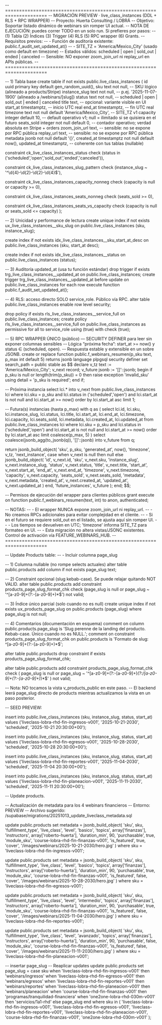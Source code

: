 -- =====================================================================
-- MIGRACIÓN PREVIEW · live_class_instances (DDL + RLS + RPC WRAPPER)
-- Proyecto: Huerta Consulting / LOBRÁ
-- Objetivo: Soportar listado dinámico de webinars sin romper UI actual.
-- NOTA DE EJECUCIÓN: puedes correr TODO en un solo run. Si prefieres por pasos:
--   (1) Tabla  (2) Índices  (3) Trigger  (4) RLS  (5) RPC wrapper  (6) Grants.
-- Requisitos previos:
--   - Función de auditoría existente: public.f_audit_set_updated_at()
--   - SITE_TZ = 'America/Mexico_City' (usado como default en timezone)
-- Estados válidos: scheduled | open | sold_out | ended | canceled
-- Sensible: NO exponer zoom_join_url ni replay_url en APIs públicas.
-- =====================================================================

-- 1) Tabla base
create table if not exists public.live_class_instances (
  id               uuid primary key default gen_random_uuid(),
  sku              text not null,                                -- SKU lógico (alineado a products/Stripe)
  instance_slug    text not null,                                -- p.ej. '2025-11-07-1900' (alineado a /webinars/[slug])
  status           text not null,                                -- scheduled | open | sold_out | ended | canceled
  title            text,                                         -- opcional: variante visible en UI
  start_at         timestamptz,                                  -- inicio UTC real
  end_at           timestamptz,                                  -- fin UTC real
  timezone         text not null default 'America/Mexico_City',  -- SITE_TZ v1
  capacity         integer default 10,                           -- default operativo v1; null = ilimitado si se quisiera en el futuro
  seats_sold       integer not null default 0,                   -- contador operativo; verdad absoluta en Stripe + orders
  zoom_join_url    text,                                         -- sensible: no se expone por RPC pública
  replay_url       text,                                         -- sensible: no se expone por RPC pública
  metadata         jsonb not null default '{}',
  created_at       timestamptz not null default now(),
  updated_at       timestamptz,                                  -- coherente con tus tablas (nullable)

  constraint ck_live_class_instances_status
    check (status in ('scheduled','open','sold_out','ended','canceled')),

  constraint ck_live_class_instances_slug_pattern
    check (instance_slug ~ '^\d{4}-\d{2}-\d{2}-\d{4}$'),

  constraint ck_live_class_instances_capacity_nonneg
    check (capacity is null or capacity >= 0),

  constraint ck_live_class_instances_seats_nonneg
    check (seats_sold >= 0),

  constraint ck_live_class_instances_seats_vs_capacity
    check (capacity is null or seats_sold <= capacity)
);

-- 2) Unicidad y performance de lectura
create unique index if not exists ux_live_class_instances__sku_slug
  on public.live_class_instances (sku, instance_slug);

create index if not exists idx_live_class_instances__sku_start_at_desc
  on public.live_class_instances (sku, start_at desc);

create index if not exists idx_live_class_instances__status
  on public.live_class_instances (status);

-- 3) Auditoría updated_at (usa tu función estándar)
drop trigger if exists trg_live_class_instances__updated_at on public.live_class_instances;
create trigger trg_live_class_instances__updated_at
before update on public.live_class_instances
for each row
execute function public.f_audit_set_updated_at();

-- 4) RLS: acceso directo SOLO service_role. Público vía RPC.
alter table public.live_class_instances enable row level security;

drop policy if exists rls_live_class_instances__service_full on public.live_class_instances;
create policy rls_live_class_instances__service_full
on public.live_class_instances
as permissive
for all
to service_role
using (true)
with check (true);

-- 5) RPC WRAPPER ÚNICO (público) — SECURITY DEFINER para leer sin exponer columnas sensibles
--    Lógica “próxima fecha”: start_at >= now() y status ∈ (scheduled, open).
--    Respuesta estable y extensible en un sobre JSONB.
create or replace function public.f_webinars_resumen(p_sku text, p_max int default 5)
returns jsonb
language plpgsql
security definer
set search_path = public
stable
as $$
declare
  v_tz text := 'America/Mexico_City';
  v_next record;
  v_future jsonb := '[]'::jsonb;
begin
  if p_sku is null or length(trim(p_sku)) = 0 then
    raise exception 'invalid_sku' using detail = 'p_sku is required';
  end if;

  -- Próxima instancia
  select lci.*
  into v_next
  from public.live_class_instances lci
  where lci.sku = p_sku
    and lci.status in ('scheduled','open')
    and lci.start_at is not null
    and lci.start_at >= now()
  order by lci.start_at asc
  limit 1;

  -- Futura(s) instancias (hasta p_max)
  with q as (
    select
      lci.id, lci.sku, lci.instance_slug, lci.status, lci.title,
      lci.start_at, lci.end_at, lci.timezone,
      lci.capacity, lci.seats_sold, lci.metadata,
      lci.created_at, lci.updated_at
    from public.live_class_instances lci
    where lci.sku = p_sku
      and lci.status in ('scheduled','open')
      and lci.start_at is not null
      and lci.start_at >= now()
    order by lci.start_at asc
    limit coalesce(p_max, 5)
  )
  select coalesce(jsonb_agg(to_jsonb(q)), '[]'::jsonb) into v_future
  from q;

  return jsonb_build_object(
    'sku', p_sku,
    'generated_at', now(),
    'timezone', v_tz,
    'next_instance',
      case when v_next is null then null else
        jsonb_build_object(
          'id',            v_next.id,
          'sku',           v_next.sku,
          'instance_slug', v_next.instance_slug,
          'status',        v_next.status,
          'title',         v_next.title,
          'start_at',      v_next.start_at,
          'end_at',        v_next.end_at,
          'timezone',      v_next.timezone,
          'capacity',      v_next.capacity,
          'seats_sold',    v_next.seats_sold,
          'metadata',      v_next.metadata,
          'created_at',    v_next.created_at,
          'updated_at',    v_next.updated_at
        )
      end,
    'future_instances', v_future
  );
end;
$$;

-- Permisos de ejecución del wrapper para clientes públicos
grant execute on function public.f_webinars_resumen(text, int) to anon, authenticated;

-- NOTAS:
-- - El wrapper NUNCA expone zoom_join_url ni replay_url.
-- - No creamos RPCs adicionales para evitar complejidad en el cliente.
-- - Si en el futuro se requiere sold_out en el listado, se ajusta aquí sin romper UI.
-- - Los tiempos se devuelven en UTC; 'timezone' informa SITE_TZ para formateo en UI.
-- - Esta migración no altera vistas/JSONC existentes. Control de activación vía FEATURE_WEBINARS_HUB.
-- =====================================================================


-- Update Products table:
-- - Incluir columna page_slug 

-- 1) Columna nullable (no rompe selects actuales)
alter table public.products
  add column if not exists page_slug text;

-- 2) Constraint opcional (slug kebab-case). Se puede relajar quitando NOT VALID.
alter table public.products
  add constraint products_page_slug_format_chk
  check (page_slug is null or page_slug ~ '^[a-z0-9]+(?:-[a-z0-9]+)*$')
  not valid;

-- 3) Índice único parcial (solo cuando no es null)
create unique index if not exists ux_products_page_slug
  on public.products (page_slug)
  where page_slug is not null;

-- 4) Comentarios (documentación en esquema)
comment on column public.products.page_slug is
  'Slug perenne de la landing del producto. Kebab-case. Único cuando no es NULL.';
comment on constraint products_page_slug_format_chk on public.products is
  'Formato de slug: ^[a-z0-9]+(?:-[a-z0-9]+)*$';

alter table public.products
  drop constraint if exists products_page_slug_format_chk;

alter table public.products
  add constraint products_page_slug_format_chk
  check (
    page_slug is null
    or page_slug ~ '^[a-z0-9]+(?:-[a-z0-9]+)*(?:/[a-z0-9]+(?:-[a-z0-9]+)*)*$'
  )
  not valid;


-- Nota: NO tocamos la vista v_products_public en este paso.
-- El backend leerá page_slug directo de products mientras actualizamos la vista en un paso posterior.




-- SEED PREVIEW:

insert into public.live_class_instances
(sku, instance_slug, status, start_at)
values
('liveclass-lobra-rhd-fin-ingresos-v001', '2025-10-21-2030', 'scheduled', '2025-10-21 20:30:00+00');

insert into public.live_class_instances
(sku, instance_slug, status, start_at)
values
('liveclass-lobra-rhd-fin-egresos-v001', '2025-10-28-2030', 'scheduled', '2025-10-28 20:30:00+00');

insert into public.live_class_instances
(sku, instance_slug, status, start_at)
values
('liveclass-lobra-rhd-fin-reportes-v001', '2025-11-04-2030', 'scheduled', '2025-11-04 20:30:00+00');

insert into public.live_class_instances
(sku, instance_slug, status, start_at)
values
('liveclass-lobra-rhd-fin-planeacion-v001', '2025-11-11-2030', 'scheduled', '2025-11-11 20:30:00+00');


-- Update products. 

-- Actualización de metadata para los 4 webinars financieros
-- Entorno: PREVIEW
-- Archivo sugerido: /supabase/migrations/20251013_update_liveclass_metadata.sql

update public.products
set metadata = jsonb_build_object(
  'sku', sku,
  'fulfillment_type', 'live_class',
  'level', 'basico',
  'topics', array['finanzas'],
  'instructors', array['roberto-huerta'],
  'duration_min', 90,
  'purchasable', true,
  'module_sku', 'course-lobra-rhd-fin-finanzas-v001',
  'is_featured', true,
  'cover', '/images/webinars/2025-10-21-2030/hero.jpg'
)
where sku = 'liveclass-lobra-rhd-fin-ingresos-v001';

update public.products
set metadata = jsonb_build_object(
  'sku', sku,
  'fulfillment_type', 'live_class',
  'level', 'basico',
  'topics', array['finanzas'],
  'instructors', array['roberto-huerta'],
  'duration_min', 90,
  'purchasable', true,
  'module_sku', 'course-lobra-rhd-fin-finanzas-v001',
  'is_featured', false,
  'cover', '/images/webinars/2025-10-28-2030/hero.jpg'
)
where sku = 'liveclass-lobra-rhd-fin-egresos-v001';

update public.products
set metadata = jsonb_build_object(
  'sku', sku,
  'fulfillment_type', 'live_class',
  'level', 'intermedio',
  'topics', array['finanzas'],
  'instructors', array['roberto-huerta'],
  'duration_min', 90,
  'purchasable', true,
  'module_sku', 'course-lobra-rhd-fin-finanzas-v001',
  'is_featured', false,
  'cover', '/images/webinars/2025-11-04-2030/hero.jpg'
)
where sku = 'liveclass-lobra-rhd-fin-reportes-v001';

update public.products
set metadata = jsonb_build_object(
  'sku', sku,
  'fulfillment_type', 'live_class',
  'level', 'avanzado',
  'topics', array['finanzas'],
  'instructors', array['roberto-huerta'],
  'duration_min', 90,
  'purchasable', false,
  'module_sku', 'course-lobra-rhd-fin-finanzas-v001',
  'is_featured', false,
  'cover', '/images/webinars/2025-11-11-2030/hero.jpg'
)
where sku = 'liveclass-lobra-rhd-fin-planeacion-v001';


-- insertar page_slug
-- Reaplicar updates
update public.products
set page_slug = case sku
  when 'liveclass-lobra-rhd-fin-ingresos-v001'   then 'webinars/ingresos'
  when 'liveclass-lobra-rhd-fin-egresos-v001'    then 'webinars/egresos'
  when 'liveclass-lobra-rhd-fin-reportes-v001'   then 'webinars/reportes'
  when 'liveclass-lobra-rhd-fin-planeacion-v001' then 'webinars/planeacion'
  when 'course-lobra-rhd-fin-finanzas-v001'      then 'programas/tranquilidad-financiera'
  when 'one2one-lobra-rhd-030m-v001'             then 'servicios/1a1-rhd'
  else page_slug
end
where sku in (
  'liveclass-lobra-rhd-fin-ingresos-v001',
  'liveclass-lobra-rhd-fin-egresos-v001',
  'liveclass-lobra-rhd-fin-reportes-v001',
  'liveclass-lobra-rhd-fin-planeacion-v001',
  'course-lobra-rhd-fin-finanzas-v001',
  'one2one-lobra-rhd-030m-v001'
);
